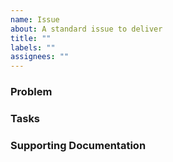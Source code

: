```yaml
---
name: Issue
about: A standard issue to deliver
title: ""
labels: ""
assignees: ""
---
```


### Problem

### Tasks

### Supporting Documentation
